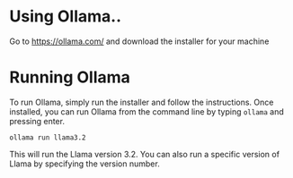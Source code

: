 # Using Ollama..

Go to https://ollama.com/ and download the installer for your machine

# Running Ollama

To run Ollama, simply run the installer and follow the instructions. Once installed, you can run Ollama from the command line by typing `ollama` and pressing enter.

`ollama run llama3.2`

This will run the Llama version 3.2. You can also run a specific version of Llama by specifying the version number.